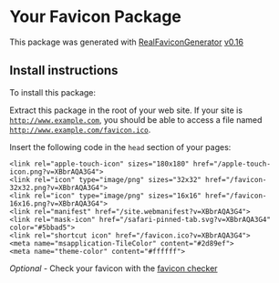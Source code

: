 # Your Favicon Package

This package was generated with [RealFaviconGenerator](https://realfavicongenerator.net/) [v0.16](https://realfavicongenerator.net/change_log#v0.16)

## Install instructions

To install this package:

Extract this package in the root of your web site. If your site is <code>http://www.example.com</code>, you should be able to access a file named <code>http://www.example.com/favicon.ico</code>.

Insert the following code in the `head` section of your pages:

    <link rel="apple-touch-icon" sizes="180x180" href="/apple-touch-icon.png?v=XBbrAQA3G4">
    <link rel="icon" type="image/png" sizes="32x32" href="/favicon-32x32.png?v=XBbrAQA3G4">
    <link rel="icon" type="image/png" sizes="16x16" href="/favicon-16x16.png?v=XBbrAQA3G4">
    <link rel="manifest" href="/site.webmanifest?v=XBbrAQA3G4">
    <link rel="mask-icon" href="/safari-pinned-tab.svg?v=XBbrAQA3G4" color="#5bbad5">
    <link rel="shortcut icon" href="/favicon.ico?v=XBbrAQA3G4">
    <meta name="msapplication-TileColor" content="#2d89ef">
    <meta name="theme-color" content="#ffffff">

*Optional* - Check your favicon with the [favicon checker](https://realfavicongenerator.net/favicon_checker)